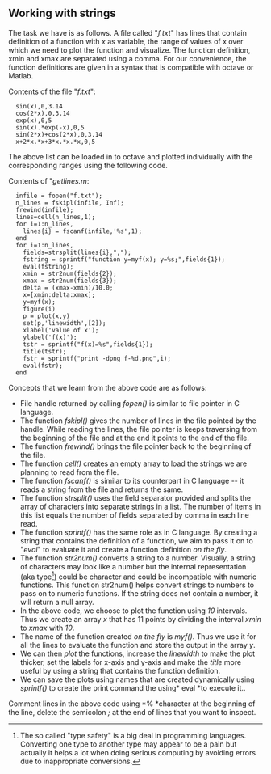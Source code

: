 ## Working with strings

The task we have is as follows. A file called "*f.txt*" has lines that
contain definition of a function with *x* as variable, the range of
values of x over which we need to plot the function and visualize. The
function definition, xmin and xmax are separated using a comma. For our
convenience, the function definitions are given in a syntax that is
compatible with octave or Matlab.

Contents of the file "*f.txt*":

      sin(x),0,3.14
      cos(2*x),0,3.14
      exp(x),0,5
      sin(x).*exp(-x),0,5
      sin(2*x)+cos(2*x),0,3.14
      x+2*x.*x+3*x.*x.*x,0,5

The above list can be loaded in to octave and plotted individually with
the corresponding ranges using the following code.

Contents of "*getlines.m*:

      infile = fopen("f.txt");
      n_lines = fskipl(infile, Inf);
      frewind(infile);
      lines=cell(n_lines,1);
      for i=1:n_lines,
        lines{i} = fscanf(infile,'%s',1);
      end
      for i=1:n_lines,
        fields=strsplit(lines{i},",");
        fstring = sprintf("function y=myf(x); y=%s;",fields{1});
        eval(fstring);
        xmin = str2num(fields{2});
        xmax = str2num(fields{3});
        delta = (xmax-xmin)/10.0;
        x=[xmin:delta:xmax];
        y=myf(x);
        figure(i)
        p = plot(x,y)
        set(p,'linewidth',[2]);
        xlabel('value of x');
        ylabel('f(x)');
        tstr = sprintf("f(x)=%s",fields{1});
        title(tstr);
        fstr = sprintf("print -dpng f-%d.png",i);
        eval(fstr);
      end

Concepts that we learn from the above code are as follows:

 * File handle returned by calling *fopen()* is similar to file pointer in C language.
 * The function *fskipl()* gives the number of lines in the file
    pointed by the handle. While reading the lines, the file pointer is
    keeps traversing from the beginning of the file and at the end it
    points to the end of the file.
 *  The function *frewind()* brings the file pointer back to the
    beginning of the file.
 *  The function *cell()* creates an empty array to load the strings we
    are planning to read from the file.
 *  The function *fscanf()* is similar to its counterpart in C language
    -- it reads a string from the file and returns the same.
 *  The function *strsplit()* uses the field separator provided and
    splits the array of characters into separate strings in a list. The
    number of items in this list equals the number of fields separated
    by comma in each line read.
 *  The function *sprintf()* has the same role as in C language. By
    creating a string that contains the definition of a function, we aim
    to pass it on to "*eval*" to evaluate it and create a function
    definition *on the fly*.
 *  The function *str2num()* converts a string to a number. Visually, a
    string of characters may look like a number but the internal
    representation (aka type[^1]) could be character and could be
    incompatible with numeric functions. This function str2num() helps
    convert strings to numbers to pass on to numeric functions. If the
    string does not contain a number, it will return a null array.
 *  In the above code, we choose to plot the function using *10*
    intervals. Thus we create an array *x* that has 11 points by
    dividing the interval *xmin* to *xmax* with *10*.
 *  The name of the function created *on the fly* is *myf()*. Thus we
    use it for all the lines to evaluate the function and store the
    output in the array *y*.
 *  We can then *plot* the functions, increase the *linewidth* to make
    the plot thicker, set the labels for x-axis and y-axis and make the
    *title* more useful by using a string that contains the function
    definition.
 *  We can save the plots using names that are created dynamically using
    *sprintf()* to create the print command the using* eval *to execute
    it..

Comment lines in the above code using *% *character at the beginning of
the line, delete the semicolon *;* at the end of lines that you want to
inspect.

[^1]: The so called "type safety" is a big deal in programming
    languages. Converting one type to another type may appear to be a
    pain but actually it helps a lot when doing serious computing by
    avoiding errors due to inappropriate conversions.
